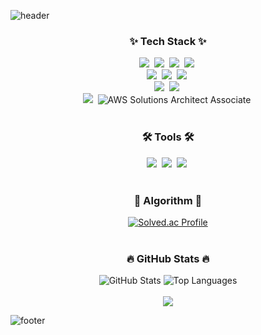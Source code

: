 <!-- Header -->
![header](https://capsule-render.vercel.app/api?type=wave&color=auto&text=Geonwoo%20Kim&fontSize=40&fontAlignY=40)

<!--내용 부분-->
<h3 align="center">✨ Tech Stack ✨</h3>
<div align="center">
  <img src="https://img.shields.io/badge/C++-00599C?style=for-the-badge&logo=Cplusplus&logoColor=white" />&nbsp
  <img src="https://img.shields.io/badge/C%23-239120?style=for-the-badge&logo=Csharp&logoColor=white" />&nbsp
  <img src="https://img.shields.io/badge/Java-007396?style=for-the-badge&logo=Java&logoColor=white" />&nbsp
  <img src="https://img.shields.io/badge/Python-3670A0?style=for-the-badge&logo=Python&logoColor=ffdd54" />&nbsp
</div>

<div align="center">
  <img src="https://img.shields.io/badge/Spring-6DB33F?style=for-the-badge&logo=Spring&logoColor=white" />&nbsp
  <img src="https://img.shields.io/badge/Flask-000000?style=for-the-badge&logo=Flask&logoColor=white" />&nbsp
  <img src="https://img.shields.io/badge/.NET-512BD4?style=for-the-badge&logo=dotnet&logoColor=white" />&nbsp
</div>

<div align="center">
  <img src="https://img.shields.io/badge/MySQL-4479A1?style=for-the-badge&logo=MySQL&logoColor=white" />&nbsp
  <img src="https://img.shields.io/badge/PostgreSQL-336791?style=for-the-badge&logo=PostgreSQL&logoColor=white" />&nbsp
</div>

<div align="center">
  <img src="https://img.shields.io/badge/AWS-232F3E?style=for-the-badge&logo=AmazonAWS&logoColor=white" />&nbsp
  <img src="https://img.shields.io/badge/AWS%20SAA-FF9900?style=for-the-badge&logo=AmazonAWS&logoColor=white" alt="AWS Solutions Architect Associate" />&nbsp
</div>

<br>

<h3 align="center">🛠 Tools 🛠</h3>
<div align="center">
  <img src="https://img.shields.io/badge/Git-F05033?style=for-the-badge&logo=git&logoColor=white" />&nbsp
  <img src="https://img.shields.io/badge/GitHub-181717?style=for-the-badge&logo=github&logoColor=white" />&nbsp
  <img src="https://img.shields.io/badge/Notion-F3F3F3?style=for-the-badge&logo=notion&logoColor=black" />&nbsp
</div>

<br>

<h3 align="center">🎯 Algorithm 🎯</h3>
<div align="center">
  <a href="https://solved.ac/kysub99">
    <img src="http://mazassumnida.wtf/api/generate_badge?boj=kysub99" alt="Solved.ac Profile" />
  </a>
</div>

<br>

<h3 align="center">🔥 GitHub Stats 🔥</h3>
<div align="center">
  <img src="https://github-readme-stats.vercel.app/api?username=kysub99&show_icons=true&theme=radical" alt="GitHub Stats" />
  <img src="https://github-readme-stats.vercel.app/api/top-langs/?username=kysub99&layout=compact&theme=radical" alt="Top Languages" />
</div>

<br>

<div align="center">
  <a href="https://hits.seeyoufarm.com">
    <img src="https://hits.seeyoufarm.com/api/count/incr/badge.svg?url=https%3A%2F%2Fgithub.com%2Fkysub99&count_bg=%2379C83D&title_bg=%23555555&icon=&icon_color=%23E7E7E7&title=hits&edge_flat=false"/>
  </a>
</div>

<!-- Footer -->
![footer](https://capsule-render.vercel.app/api?type=wave&color=auto&section=footer)
